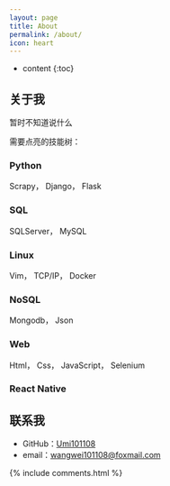 ```yaml
---
layout: page
title: About
permalink: /about/
icon: heart
---
```


* content
{:toc}

## 关于我
暂时不知道说什么

需要点亮的技能树：

### Python

Scrapy， Django， Flask

### SQL

SQLServer， MySQL

### Linux

Vim， TCP/IP， Docker

### NoSQL

Mongodb， Json

### Web

Html， Css， JavaScript， Selenium

### React Native






## 联系我

* GitHub：[Umi101108](https://github.com/umi101108)
* email：wangwei101108@foxmail.com


{% include comments.html %}
